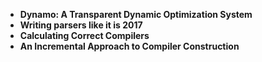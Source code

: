 <ul>
                <li><b><a target="_blank" href="https://github.com/manjunath5496/Compilers-Papers/blob/master/cio(1).pdf" style="text-decoration:none;">Dynamo: A Transparent Dynamic Optimization System</a></b></li>
                <li><b><a target="_blank" href="https://github.com/manjunath5496/Compilers-Papers/blob/master/cio(2).pdf" style="text-decoration:none;">Writing parsers like it is 2017</a></b></li>
                <li><b><a target="_blank" href="https://github.com/manjunath5496/Compilers-Papers/blob/master/cio(3).pdf" style="text-decoration:none;">Calculating Correct Compilers</a></b></li>
                <li><b><a target="_blank" href="https://github.com/manjunath5496/Compilers-Papers/blob/master/cio(4).pdf" style="text-decoration:none;">An Incremental Approach to Compiler Construction</a></b></li>




  
               
</ul>
